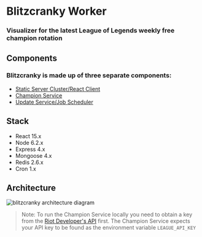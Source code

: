 # Blitzcranky Worker
### Visualizer for the latest League of Legends weekly free champion rotation

## Components
### Blitzcranky is made up of three separate components:
- [Static Server Cluster/React Client](https://github.com/zlester/blitzcranky)
- [Champion Service](https://github.com/zlester/blitzcranky-champion)
- [Update Service/Job Scheduler](https://github.com/zlester/blitzcranky-worker)

## Stack
- React 15.x
- Node 6.2.x
- Express 4.x
- Mongoose 4.x
- Redis 2.6.x
- Cron 1.x

## Architecture
![blitzcranky architecture diagram](http://i.imgur.com/OQXnuJZ.png "Blitzcranky Architecture Diagram")

> Note: To run the Champion Service locally you need to obtain a key from the [Riot Developer's API](https://developer.riotgames.com/) first. The Champion Service expects your API key to be found as the environment variable `LEAGUE_API_KEY`
